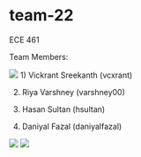 # team-22
ECE 461

Team Members:

<img src="https://contrib.rocks/image?repo=varshney00/team-22" />
1) Vickrant Sreekanth (vcxrant)

2) Riya Varshney (varshney00)

3) Hasan Sultan (hsultan)

4) Daniyal Fazal (daniyalfazal)


<img src="https://github-readme-stats.vercel.app/api/top-langs/?username=vcxrant" />
<img src="https://img.shields.io/badge/TypeScript-007ACC?style=for-the-badge&logo=typescript&logoColor=white" />
